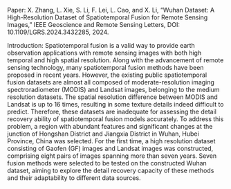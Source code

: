 Paper: X. Zhang, L. Xie, S. Li, F. Lei, L. Cao, and X. Li, “Wuhan Dataset: A High-Resolution Dataset of Spatiotemporal Fusion for Remote Sensing Images,” IEEE Geoscience and Remote Sensing Letters, DOI: 10.1109/LGRS.2024.3432285, 2024.

Introduction:
Spatiotemporal fusion is a valid way to provide earth observation applications with remote sensing images with both high temporal and high spatial resolution. Along with the advancement of remote sensing technology, many spatiotemporal fusion methods have been proposed in recent years. However, the existing public spatiotemporal fusion datasets are almost all composed of moderate-resolution imaging spectroradiometer (MODIS) and Landsat images, belonging to the medium resolution datasets. The spatial resolution difference between MODIS and Landsat is up to 16 times, resulting in some texture details indeed difficult to predict. Therefore, these datasets are inadequate for assessing the detail recovery ability of spatiotemporal fusion models accurately. To address this problem, a region with abundant features and significant changes at the junction of Hongshan District and Jiangxia District in Wuhan, Hubei Province, China was selected. For the first time, a high resolution dataset consisting of Gaofen (GF) images and Landsat images was constructed, comprising eight pairs of images spanning more than seven years. Seven fusion methods were selected to be tested on the constructed Wuhan dataset, aiming to explore the detail recovery capacity of these methods and their adaptability to different data sources.
